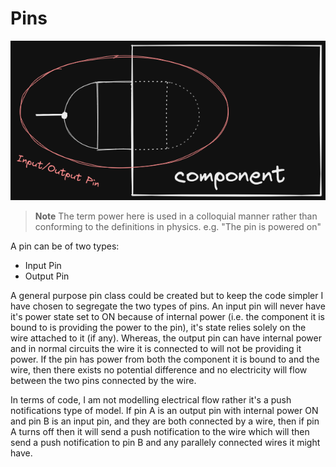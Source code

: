 # Pins

![Pin](./images/pin.png)

> **Note** The term power here is used in a colloquial manner rather than
> conforming to the definitions in physics. e.g. "The pin is powered on"

A pin can be of two types:

- Input Pin
- Output Pin

A general purpose pin class could be created but to keep the code simpler I have
chosen to segregate the two types of pins. An input pin will never have it's
power state set to ON because of internal power (i.e. the component it is bound
to is providing the power to the pin), it's state relies solely on the wire
attached to it (if any). Whereas, the output pin can have internal power and in
normal circuits the wire it is connected to will not be providing it power.
If the pin has power from both the component it is bound to and the wire, then
there exists no potential difference and no electricity will flow between the
two pins connected by the wire.

In terms of code, I am not modelling electrical flow rather it's a push
notifications type of model. If pin A is an output pin with internal power
ON and pin B is an input pin, and they are both connected by a wire, then if pin
A turns off then it will send a push notification to the wire which will then
send a push notification to pin B and any parallely connected wires it might
have.